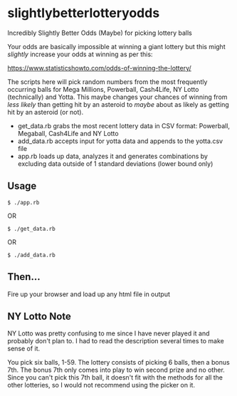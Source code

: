 # slightlybetterlotteryodds
Incredibly Slightly Better Odds (Maybe) for picking lottery balls

Your odds are basically impossible at winning a giant lottery but this might *slightly* increase your odds at winning as per this:

https://www.statisticshowto.com/odds-of-winning-the-lottery/

The scripts here will pick random numbers from the most frequently occurring balls for Mega Millions, Powerball, Cash4Life, NY Lotto (technically) and Yotta. This maybe changes your chances of winning from _less likely_ than getting hit by an asteroid to _maybe_ about as likely as getting hit by an asteroid (or not).

* get_data.rb grabs the most recent lottery data in CSV format: Powerball, Megaball, Cash4Life and NY Lotto
* add_data.rb accepts input for yotta data and appends to the yotta.csv file
* app.rb loads up data, analyzes it and generates combinations by excluding data outside of 1 standard deviations (lower bound only)

## Usage
    $ ./app.rb

OR

    $ ./get_data.rb

OR

    $ ./add_data.rb

## Then...
Fire up your browser and load up any html file in output

## NY Lotto Note
NY Lotto was pretty confusing to me since I have never played it and probably don't plan to. I had to read the description several times to make sense of it.

You pick six balls, 1-59. The lottery consists of picking 6 balls, then a bonus 7th. The bonus 7th only comes into play to win second prize and no other. Since you can't pick this 7th ball, it doesn't fit with the methods for all the other lotteries, so I would not recommend using the picker on it.